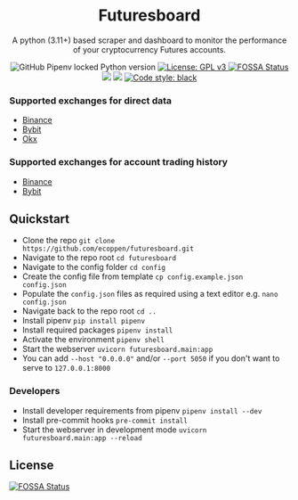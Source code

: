 
<h1 align="center">Futuresboard</h1>
<p align="center">
A python (3.11+) based scraper and dashboard to monitor the performance of your cryptocurrency Futures accounts.<br>
</p>
<p align="center">
<img alt="GitHub Pipenv locked Python version" src="https://img.shields.io/github/pipenv/locked/python-version/ecoppen/futuresboard"> 
<a href="https://github.com/ecoppen/futuresboard/blob/main/LICENSE"><img alt="License: GPL v3" src="https://img.shields.io/badge/License-GPLv3-blue.svg">
<a href="https://app.fossa.com/projects/git%2Bgithub.com%2Fecoppen%2Ffuturesboard?ref=badge_shield"><img alt="FOSSA Status" src="https://app.fossa.com/api/projects/git%2Bgithub.com%2Fecoppen%2Ffreqdash.svg?type=shield"></a>
<a href="https://codecov.io/gh/ecoppen/futuresboard"><img src="https://codecov.io/gh/ecoppen/futuresboard/branch/main/graph/badge.svg?token=3G8Y52J9E9"/></a>
<a href="https://codeclimate.com/github/ecoppen/futuresboard/maintainability"><img src="https://api.codeclimate.com/v1/badges/ee2153da0bf153eb80bb/maintainability"/></a>
<a href="https://github.com/psf/black"><img alt="Code style: black" src="https://img.shields.io/badge/code%20style-black-000000.svg"></a>
</p>

### Supported exchanges for direct data 
- <a target="_blank" href="https://www.binance.com">Binance</a>
- <a target="_blank" href="https://www.bybit.com">Bybit</a>
- <a target="_blank" href="https://www.okx.com">Okx</a>

### Supported exchanges for account trading history
- <a target="_blank" href="https://www.binance.com">Binance</a>
- <a target="_blank" href="https://www.bybit.com">Bybit</a>

## Quickstart

- Clone the repo `git clone https://github.com/ecoppen/futuresboard.git`
- Navigate to the repo root `cd futuresboard`
- Navigate to the config folder `cd config`
- Create the config file from template `cp config.example.json config.json`
- Populate the `config.json` files as required using a text editor e.g. `nano config.json`
- Navigate back to the repo root `cd ..`
- Install pipenv `pip install pipenv`
- Install required packages `pipenv install`
- Activate the environment `pipenv shell`
- Start the webserver `uvicorn futuresboard.main:app`
- You can add `--host "0.0.0.0"` and/or `--port 5050` if you don't want to serve to `127.0.0.1:8000`

### Developers
- Install developer requirements from pipenv `pipenv install --dev`
- Install pre-commit hooks `pre-commit install`
- Start the webserver in development mode `uvicorn futuresboard.main:app --reload`

## License
[![FOSSA Status](https://app.fossa.com/api/projects/git%2Bgithub.com%2Fecoppen%2Ffuturesboard.svg?type=large)](https://app.fossa.com/projects/git%2Bgithub.com%2Fecoppen%2Ffuturesboard?ref=badge_large)
